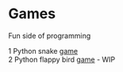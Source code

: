 # Games
Fun side of programming

1 Python snake [game](https://github.com/Lior-Altarescu/games/tree/main/snake/README.md)  
2 Python flappy bird [game](https://github.com/Lior-Altarescu/games/tree/main/flapp_bird/README.md) - WIP
